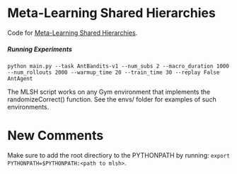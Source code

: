 # Meta-Learning Shared Hierarchies

Code for [Meta-Learning Shared Hierarchies](https://s3-us-west-2.amazonaws.com/openai-assets/MLSH/mlsh_paper.pdf).

##### Running Experiments
```
python main.py --task AntBandits-v1 --num_subs 2 --macro_duration 1000 --num_rollouts 2000 --warmup_time 20 --train_time 30 --replay False AntAgent
```
The MLSH script works on any Gym environment that implements the randomizeCorrect() function. See the envs/ folder for examples of such environments.
# New Comments
Make sure to add the root directiory to the PYTHONPATH by running: `export PYTHONPATH=$PYTHONPATH:<path to mlsh>`.

